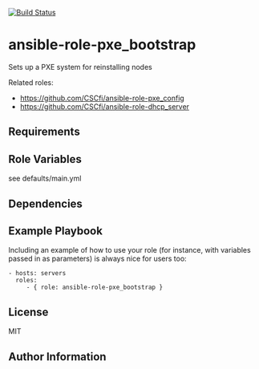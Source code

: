 [![Build Status](https://travis-ci.org/CSCfi/ansible-role-pxe_bootstrap.svg?branch=master)](https://travis-ci.org/CSCfi/ansible-role-pxe_bootstrap)

ansible-role-pxe_bootstrap
=========

Sets up a PXE system for reinstalling nodes

Related roles:

 - https://github.com/CSCfi/ansible-role-pxe_config
 - https://github.com/CSCfi/ansible-role-dhcp_server

Requirements
------------


Role Variables
--------------

see defaults/main.yml

Dependencies
------------


Example Playbook
----------------

Including an example of how to use your role (for instance, with variables passed in as parameters) is always nice for users too:

    - hosts: servers
      roles:
         - { role: ansible-role-pxe_bootstrap }

License
-------

MIT

Author Information
------------------

